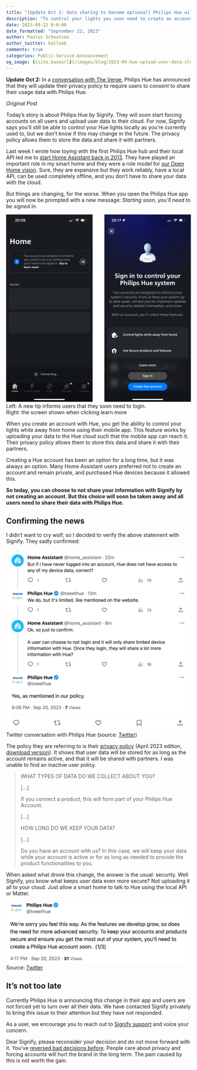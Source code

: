```yaml
---
title: "[Update Oct 2: data sharing to become optional] Philips Hue will force users to upload their data to Hue cloud"
description: "To control your lights you soon need to create an account and share your data with the Hue cloud."
date: 2023-09-22 0:0:00
date_formatted: "September 22, 2023"
author: Paulus Schoutsen
author_twitter: balloob
comments: true
categories: Public-Service-Announcement
og_image: {{site.baseurl}}/images/blog/2023-09-hue-upload-user-data-cloud/social.png
---
```


**Update Oct 2:** In a [conversation with The Verge](https://www.theverge.com/2023/9/28/23892761/philips-hue-app-account-changes), Philips Hue has announced that they will update their privacy policy to require users to consent to share their usage data with Philips Hue.

_Original Post_

Today’s story is about Philips Hue by Signify. They will soon start forcing accounts on all users and upload user data to their cloud. For now, Signify says you’ll still be able to control your Hue lights locally as you’re currently used to, but we don’t know if this may change in the future. The privacy policy allows them to store the data and share it with partners.

Last week I wrote how toying with the first Philips Hue hub and their local API led me to [start Home Assistant back in 2013](/blog/2023/09/17/10-years-home-assistant/). They have played an important role in my smart home and they were a role model for [our Open Home vision](/blog/2021/12/23/the-open-home/). Sure, they are expensive but they work reliably, have a local API, can be used completely offline, and you don’t have to share your data with the cloud.

But things are changing, for the worse. When you open the Philips Hue app you will now be prompted with a new message: _Starting soon, you’ll need to be signed in._

<p class='img'>
<img src='/images/blog/2023-09-hue-upload-user-data-cloud/hue-screenshot-account.png'>
Left: A new tip informs users that they soon need to login.<br>
Right: the screen shown when clicking learn more
</p>

<!--more-->
When you create an account with Hue, you get the ability to control your lights while away from home using their mobile app. This feature works by uploading your data to the Hue cloud such that the mobile app can reach it. Their privacy policy allows them to store this data and share it with their partners.

Creating a Hue account has been an option for a long time, but it was always an option. Many Home Assistant users preferred not to create an account and remain private, and purchased Hue devices because it allowed this.

**So today, you can choose to not share your information with Signify by not creating an account. But this choice will soon be taken away and all users need to share their data with Philips Hue.**

## Confirming the news

I didn’t want to cry wolf, so I decided to verify the above statement with Signify. They sadly confirmed:

<p class='img'>
<img src='/images/blog/2023-09-hue-upload-user-data-cloud/tweet-confirm-account.png'>
Twitter conversation with Philips Hue (source: <a href='https://twitter.com/home_assistant/status/1704662981219348702'>Twitter</a>)
</p>

The policy they are referring to is their [privacy policy](https://www.philips-hue.com/en-us/support/legal/privacy-policy) (April 2023 edition, [download version](https://www.philips-hue.com/en-us/support/legal/privacy-policy?origin=13_care-engagement-response_twitter_11374728903&linkId=236485638#versionhistory)). It shows that user data will be stored for as long as the account remains active, and that it will be shared with partners. I was unable to find an inactive user policy.

> WHAT TYPES OF DATA DO WE COLLECT ABOUT YOU?
>
> [...]
>
> If you connect a product, this will form part of your Philips Hue Account.
>
> [...]
>
> HOW LONG DO WE KEEP YOUR DATA?
>
> [...]
>
> Do you have an account with us? In this case, we will keep your data while your account is active or for as long as needed to provide the product functionalities to you.

When asked what drove this change, the answer is the usual: security. Well Signify, you know what keeps user data even more secure? Not uploading it all to your cloud. Just allow a smart home to talk to Hue using the local API or Matter.

<p class='img'>
<img src='/images/blog/2023-09-hue-upload-user-data-cloud/hue-tweet-lie-security.png'>
Source: <a href='https://twitter.com/tweethue/status/1704590580355854398'>Twitter</a>
</p>

## It’s not too late

Currently Philips Hue is announcing this change in their app and users are not forced yet to turn over all their data. We have contacted Signify privately to bring this issue to their attention but they have not responded.

As a user, we encourage you to reach out to [Signify support](https://www.philips-hue.com/en-us/support/contact-form) and voice your concern.

Dear Signify, please reconsider your decision and do not move forward with it. You’ve [reversed bad decisions before](/blog/2015/12/12/philips-hue-blocks-3rd-party-bulbs/). People care about privacy and forcing accounts will hurt the brand in the long term. The pain caused by this is not worth the gain.
